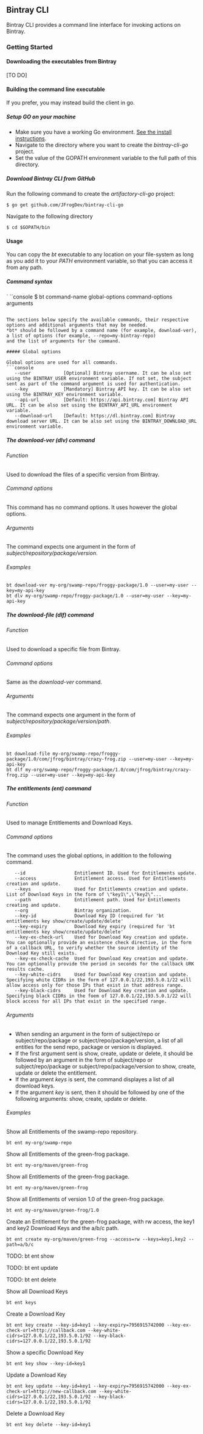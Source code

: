 ## Bintray CLI

Bintray CLI provides a command line interface for invoking actions on Bintray.

### Getting Started

#### Downloading the executables from Bintray

[TO DO]

#### Building the command line executable

If you prefer, you may instead build the client in go.

##### Setup GO on your machine

* Make sure you have a working Go environment. [See the install instructions](http://golang.org/doc/install).
* Navigate to the directory where you want to create the *bintray-cli-go* project.
* Set the value of the GOPATH environment variable to the full path of this directory.

##### Download Bintray CLI from GitHub

Run the following command to create the *artifactory-cli-go* project:
```console
$ go get github.com/JFrogDev/bintray-cli-go
```

Navigate to the following directory
```console
$ cd $GOPATH/bin
```
#### Usage

You can copy the *bt* executable to any location on your file-system as long as you add it to your *PATH* environment variable,
so that you can access it from any path.

##### Command syntax

` ``console
$ bt command-name global-options command-options arguments
```

The sections below specify the available commands, their respective options and additional arguments that may be needed.
*bt* should be followed by a command name (for example, download-ver), a list of options (for example, --repo=my-bintray-repo)
and the list of arguments for the command.

##### Global options

Global options are used for all commands.
```console
   --user            [Optional] Bintray username. It can be also set using the BINTRAY_USER environment variable. If not set, the subject sent as part of the command argument is used for authentication.
   --key             [Mandatory] Bintray API key. It can be also set using the BINTRAY_KEY environment variable.
   --api-url         [Default: https://api.bintray.com] Bintray API URL. It can be also set using the BINTRAY_API_URL environment variable.
   --download-url    [Default: https://dl.bintray.com] Bintray download server URL. It can be also set using the BINTRAY_DOWNLOAD_URL environment variable.
```

##### The *download-ver* (dlv) command

###### Function
Used to download the files of a specific version from Bintray.

###### Command options
This command has no command options. It uses however the global options.

###### Arguments
The command expects one argument in the form of *subject/repository/package/version*.

###### Examples
```console
bt download-ver my-org/swamp-repo/froggy-package/1.0 --user=my-user --key=my-api-key
bt dlv my-org/swamp-repo/froggy-package/1.0 --user=my-user --key=my-api-key
```

##### The *download-file* (dlf) command

###### Function
Used to download a specific file from Bintray.

###### Command options

Same as the *download-ver* command.

###### Arguments
The command expects one argument in the form of *subject/repository/package/version/path*.

###### Examples
```console
bt download-file my-org/swamp-repo/froggy-package/1.0/com/jfrog/bintray/crazy-frog.zip --user=my-user --key=my-api-key
bt dlf my-org/swamp-repo/froggy-package/1.0/com/jfrog/bintray/crazy-frog.zip --user=my-user --key=my-api-key
```

##### The *entitlements* (ent) command

###### Function
Used to manage Entitlements and Download Keys.

###### Command options
The command uses the global options, in addition to the following command.
```console
   --id                  Entitlement ID. Used for Entitlements update.
   --access              Entitlement access. Used for Entitlements creation and update.
   --keys                Used for Entitlements creation and update. List of Download Keys in the form of \"key1\",\"key2\"...
   --path                Entitlement path. Used for Entitlements creating and update.
   --org                 Bintray organization.
   --key-id              Download Key ID (required for 'bt entitlements key show/create/update/delete'
   --key-expiry          Download Key expiry (required for 'bt entitlements key show/create/update/delete'
   --key-ex-check-url    Used for Download Key creation and update. You can optionally provide an existence check directive, in the form of a callback URL, to verify whether the source identity of the Download Key still exists.
   --key-ex-check-cache  Used for Download Key creation and update. You can optionally provide the period in seconds for the callback URK results cache.
   --key-white-cidrs     Used for Download Key creation and update. Specifying white CIDRs in the form of 127.0.0.1/22,193.5.0.1/22 will allow access only for those IPs that exist in that address range.
   --key-black-cidrs     Used for Download Key creation and update. Specifying black CIDRs in the foem of 127.0.0.1/22,193.5.0.1/22 will block access for all IPs that exist in the specified range.
```

###### Arguments
* When sending an argument in the form of subject/repo or subject/repo/package or subject/repo/package/version, a list of all entitles for the send repo, package or version is displayed.
* If the first argument sent is show, create, update or delete, it should be followed by an argument in the form of subject/repo or subject/repo/package or subject/repo/package/version to show, create, update or delete the entitlement.
* If the argument *keys* is sent, the command displayes a list of all download keys.
* If the argument *key* is sent, then it should be followed by one of the following arguments: show, create, update or delete.

###### Examples

Show all Entitlements of the swamp-repo repository.
```console
bt ent my-org/swamp-repo
```

Show all Entitlements of the green-frog package.
```console
bt ent my-org/maven/green-frog
```

Show all Entitlements of the green-frog package.
```console
bt ent my-org/maven/green-frog
```

Show all Entitlements of version 1.0 of the green-frog package.
```console
bt ent my-org/maven/green-frog/1.0
```

Create an Entitlement for the green-frog package, with rw access, the key1 and key2 Download Keys and the a/b/c path.
```console
bt ent create my-org/maven/green-frog --access=rw --keys=key1,key2 --path=a/b/c
```

TODO: bt ent show

TODO: bt ent update

TODO: bt ent delete

Show all Download Keys
```console
bt ent keys
```
Create a Download Key
```console
bt ent key create --key-id=key1 --key-expiry=7956915742000 --key-ex-check-url=http://callback.com --key-white-cidrs=127.0.0.1/22,193.5.0.1/92 --key-black-cidrs=127.0.0.1/22,193.5.0.1/92
```

Show a specific Download Key
```console
bt ent key show --key-id=key1
```

Update a Download Key
```console
bt ent key update --key-id=key1 --key-expiry=7956915742000 --key-ex-check-url=http://new-callback.com --key-white-cidrs=127.0.0.1/22,193.5.0.1/92 --key-black-cidrs=127.0.0.1/22,193.5.0.1/92
```

Delete a Download Key
```console
bt ent key delete --key-id=key1
```